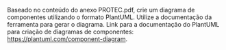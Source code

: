 Baseado no conteúdo do anexo PROTEC.pdf, crie um diagrama de componentes utilizando o formato PlantUML. Utilize a documentação da ferramenta para gerar o diagrama. Link para a documentação do PlantUML para criação de diagramas de componentes: https://plantuml.com/component-diagram.